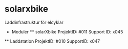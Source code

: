 # solarxbike
Laddinfrastruktur för elcyklar

* Moduler
** solarXbike
ProjektID: #011
Support ID: x045

** Laddstation
ProjektID: #010
SupportID: x047
